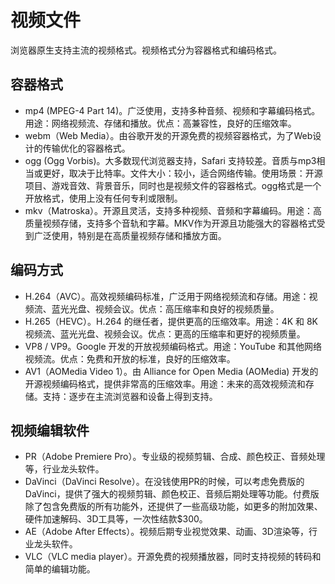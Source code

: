 # 视频文件
浏览器原生支持主流的视频格式。视频格式分为容器格式和编码格式。

## 容器格式
+ mp4 (MPEG-4 Part 14)。广泛使用，支持多种音频、视频和字幕编码格式。用途：网络视频流、存储和播放。优点：高兼容性，良好的压缩效率。
+ webm（Web Media）。由谷歌开发的开源免费的视频容器格式，为了Web设计的传输优化的容器格式。
+ ogg (Ogg Vorbis)。大多数现代浏览器支持，Safari 支持较差。音质与mp3相当或更好，取决于比特率。文件大小：较小，适合网络传输。使用场景：开源项目、游戏音效、背景音乐，同时也是视频文件的容器格式。ogg格式是一个开放格式，使用上没有任何专利或限制。
+ mkv（Matroska）。开源且灵活，支持多种视频、音频和字幕编码。用途：高质量视频存储，支持多个音轨和字幕。MKV作为开源且功能强大的容器格式受到广泛使用，特别是在高质量视频存储和播放方面。

## 编码方式
+ H.264（AVC）。高效视频编码标准，广泛用于网络视频流和存储。用途：视频流、蓝光光盘、视频会议。优点：高压缩率和良好的视频质量。
+ H.265（HEVC）。H.264 的继任者，提供更高的压缩效率。用途：4K 和 8K 视频流、蓝光光盘、视频会议。优点：更高的压缩率和更好的视频质量。
+ VP8 / VP9。Google 开发的开放视频编码格式。用途：YouTube 和其他网络视频流。优点：免费和开放的标准，良好的压缩效率。
+ AV1（AOMedia Video 1）。由 Alliance for Open Media (AOMedia) 开发的开源视频编码格式，提供非常高的压缩效率。用途：未来的高效视频流和存储。支持：逐步在主流浏览器和设备上得到支持。

## 视频编辑软件
+ PR（Adobe Premiere Pro）。专业级的视频剪辑、合成、颜色校正、音频处理等，行业龙头软件。
+ DaVinci（DaVinci Resolve）。在没钱使用PR的时候，可以考虑免费版的DaVinci，提供了强大的视频剪辑、颜色校正、音频后期处理等功能。付费版除了包含免费版的所有功能外，还提供了一些高级功能，如更多的附加效果、硬件加速解码、3D工具等，一次性结款$300。
+ AE（Adobe After Effects）。视频后期专业视觉效果、动画、3D渲染等，行业龙头软件。
+ VLC（VLC media player）。开源免费的视频播放器，同时支持视频的转码和简单的编辑功能。